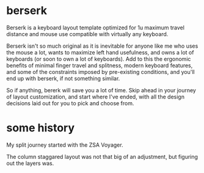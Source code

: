 # berserk
Berserk is a keyboard layout template optimized for 1u maximum travel distance and mouse use compatible with virtually any keyboard.

Berserk isn't so much original as it is inevitable for anyone like me who uses the mouse a lot, wants to maximize left hand usefulness, and owns a lot of keyboards (or soon to own a lot of keyboards). Add to this the ergonomic benefits of minimal finger travel and splitness, modern keyboard features, and some of the constraints imposed by pre-existing conditions, and you'll end up with berserk, if not something similar.

So if anything, bererk will save you a lot of time. Skip ahead in your journey of layout customization, and start where I've ended, with all the design decisions laid out for you to pick and choose from.


# some history

My split journey started with the ZSA Voyager. 

The column staggared layout was not that big of an adjustment, but figuring out the layers was.

